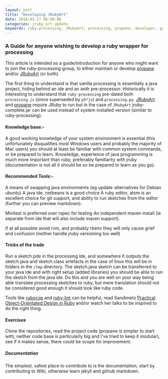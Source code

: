 ```yaml
---
layout: post
title: "Developing JRubyArt"
date: 2018-03-27 06:00:00
categories: jruby_art update
keywords: ruby-processing, JRubyArt, processing, propane, developer, guide
---
```

### A Guide for anyone wishing to develop a ruby wrapper for processing

This article is intended as a guide/introduction for anyone who might want to join the ruby-processing group, to either maintain or develop [propane][propane] and/or [JRubyArt][jruby_art] (or both).

The first thing to understand is that vanilla processing is essentially a java project, hiding behind an ide and an antlr pre-processor. Historically it is interesting to understand that `ruby-processing` pre-dated both `processing.js` (since superseded by `p5*js`) and `processing.py`. [JRubyArt][jruby_art] and [propane][propane] require JRuby to run but in the case of `JRubyArt` jruby-complete.jar can be used instead of system installed version (similar to ruby-processing).

#### Knowledge base:-

A good working knowledge of your system environment is essential (this unfortunately disqualifies most Windows users and probably the majority of Mac users) you should at least be familiar with common system commands, or be prepared to learn.
Knowledge, experience of java programming is much more important than ruby, preferably familiarity with jruby (documentation is not all it should be so be prepared to learn as you go).

#### Recommended Tools:-

A means of swapping java environments (eg update-alternatives for Debian ubuntu)
A java ide, netbeans is a good choice
A ruby editor, atom is an excellent choice for git support, and ability to run sketches from the editor (further you can preview markdown).

Minitest is preferred over rspec for testing
An independent maven install (ie separate from ide that will also include maven support).

If at all possible avoid rvm, and probably rbenv they will only cause grief and confusion (neither handle jruby versioning too well)

#### Tricks of the trade

Run a sketch.pde in the processing ide, and somewhere it outputs the sketch.java and sketch.class artefacts in the case of linux this will be in folders in the `/tmp` directory. The sketch.java sketch can be transferred to your java ide and with right setup (added libraries) you should be able to run the sketch from the java ide. Do this and you are well on your way being able translate processing sketches to ruby, but mere translation should not be considered good enough it should look like ruby code.

Tools like [rubocop][rubocop] and [ruby-lint][lint] can be helpful, read Sandimetz [Practical Object-Orientated Design in Ruby][poodr] and/or watch her talks to be inspired to do the right thing.

#### Exercises

Clone the repositories, read the project code (propane is simpler to start with, neither code base is particularly big and I've tried to keep it modular), see if it makes sense, there could be scope for improvement.

##### Documentation

The simplest, safest place to contribute to is the documentation, start by contributing to Wiki, otherwise learn jekyll and github markdown.


[jruby_art]:https://ruby-processing.github.io/JRubyArt/
[propane]:https://ruby-processing.github.io/propane/
[rubocop]:http://rubocop.readthedocs.io/en/latest/
[lint]:http://code.yorickpeterse.com/ruby-lint/latest/
[poodr]:http://www.poodr.com/
